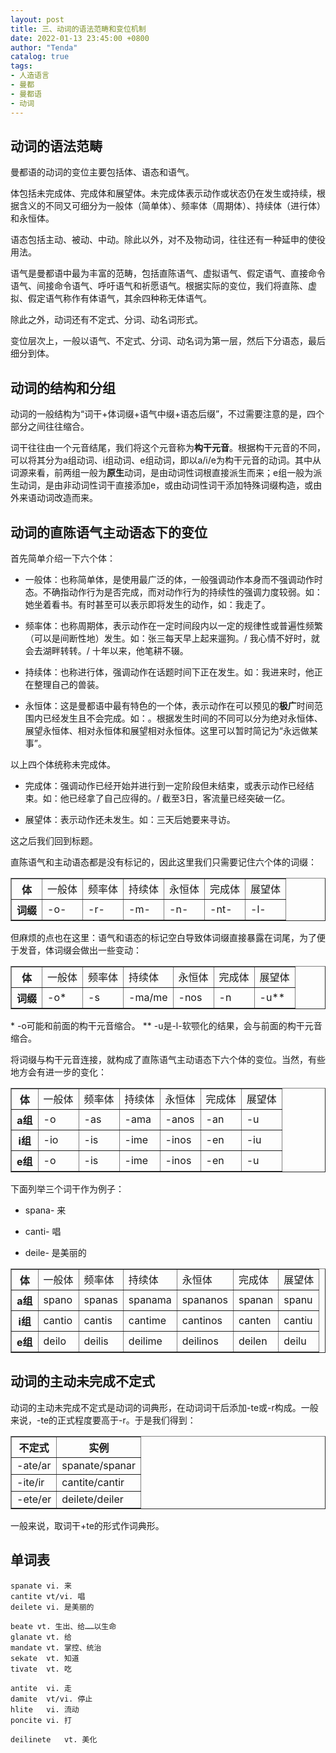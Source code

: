 ```yaml
---
layout: post
title: 三、动词的语法范畴和变位机制
date: 2022-01-13 23:45:00 +0800
author: "Tenda"
catalog: true
tags:
- 人造语言
- 曼都
- 曼都语
- 动词
---
```


## 动词的语法范畴

曼都语的动词的变位主要包括体、语态和语气。

体包括未完成体、完成体和展望体。未完成体表示动作或状态仍在发生或持续，根据含义的不同又可细分为一般体（简单体）、频率体（周期体）、持续体（进行体）和永恒体。

语态包括主动、被动、中动。除此以外，对不及物动词，往往还有一种延申的使役用法。

语气是曼都语中最为丰富的范畴，包括直陈语气、虚拟语气、假定语气、直接命令语气、间接命令语气、呼吁语气和祈愿语气。根据实际的变位，我们将直陈、虚拟、假定语气称作有体语气，其余四种称无体语气。

除此之外，动词还有不定式、分词、动名词形式。

变位层次上，一般以语气、不定式、分词、动名词为第一层，然后下分语态，最后细分到体。

## 动词的结构和分组

动词的一般结构为“词干+体词缀+语气中缀+语态后缀”，不过需要注意的是，四个部分之间往往缩合。

词干往往由一个元音结尾，我们将这个元音称为**构干元音**。根据构干元音的不同，可以将其分为a组动词、i组动词、e组动词，即以a/i/e为构干元音的动词。其中从词源来看，前两组一般为**原生**动词，是由动词性词根直接派生而来；e组一般为派生动词，是由非动词性词干直接添加e，或由动词性词干添加特殊词缀构造，或由外来语动词改造而来。

## 动词的直陈语气主动语态下的变位

首先简单介绍一下六个体：

* 一般体：也称简单体，是使用最广泛的体，一般强调动作本身而不强调动作时态。不确指动作行为是否完成，而对动作行为的持续性的强调力度较弱。如：她坐着看书。有时甚至可以表示即将发生的动作，如：我走了。

* 频率体：也称周期体，表示动作在一定时间段内以一定的规律性或普遍性频繁（可以是间断性地）发生。如：张三每天早上起来遛狗。/ 我心情不好时，就会去湖畔转转。/ 十年以来，他笔耕不辍。

* 持续体：也称进行体，强调动作在话题时间下正在发生。如：我进来时，他正在整理自己的兽装。

* 永恒体：这是曼都语中最有特色的一个体，表示动作在可以预见的**极广**时间范围内已经发生且不会完成。如：。根据发生时间的不同可以分为绝对永恒体、展望永恒体、相对永恒体和展望相对永恒体。这里可以暂时简记为“永远做某事”。

以上四个体统称未完成体。

* 完成体：强调动作已经开始并进行到一定阶段但未结束，或表示动作已经结束。如：他已经拿了自己应得的。/ 截至3日，客流量已经突破一亿。

* 展望体：表示动作还未发生。如：三天后她要来寻访。

这之后我们回到标题。

直陈语气和主动语态都是没有标记的，因此这里我们只需要记住六个体的词缀：

<table border="1">
  <tr>
    <th>体</th>
    <td>一般体</td>
    <td>频率体</td>
    <td>持续体</td>
    <td>永恒体</td>
    <td>完成体</td>
    <td>展望体</td>
  </tr>
  <tr>
    <th>词缀</th>
    <td>-o-</td>
    <td>-r-</td>
    <td>-m-</td>
    <td>-n-</td>
    <td>-nt-</td>
    <td>-l-</td>
  </tr>
</table>

但麻烦的点也在这里：语气和语态的标记空白导致体词缀直接暴露在词尾，为了便于发音，体词缀会做出一些变动：

<table border="1">
  <tr>
    <th>体</th>
    <td>一般体</td>
    <td>频率体</td>
    <td>持续体</td>
    <td>永恒体</td>
    <td>完成体</td>
    <td>展望体</td>
  </tr>
  <tr>
    <th>词缀</th>
    <td>-o*</td>
    <td>-s</td>
    <td>-ma/me</td>
    <td>-nos</td>
    <td>-n</td>
    <td>-u**</td>
  </tr>
</table>

\* -o可能和前面的构干元音缩合。
\*\* -u是-l-软颚化的结果，会与前面的构干元音缩合。

将词缀与构干元音连接，就构成了直陈语气主动语态下六个体的变位。当然，有些地方会有进一步的变化：

<table border="1">
  <tr>
    <th>体</th>
    <td>一般体</td>
    <td>频率体</td>
    <td>持续体</td>
    <td>永恒体</td>
    <td>完成体</td>
    <td>展望体</td>
  </tr>
  <tr>
    <th>a组</th>
    <td>-o</td>
    <td>-as</td>
    <td>-ama</td>
    <td>-anos</td>
    <td>-an</td>
    <td>-u</td>
  </tr>
  <tr>
    <th>i组</th>
    <td>-io</td>
    <td>-is</td>
    <td>-ime</td>
    <td>-inos</td>
    <td>-en</td>
    <td>-iu</td>
  </tr>
  <tr>
    <th>e组</th>
    <td>-o</td>
    <td>-is</td>
    <td>-ime</td>
    <td>-inos</td>
    <td>-en</td>
    <td>-u</td>
  </tr>
</table>

下面列举三个词干作为例子：

* spana-	来

* canti-	唱

* deile-	是美丽的

<table border="1">
  <tr>
    <th>体</th>
    <td>一般体</td>
    <td>频率体</td>
    <td>持续体</td>
    <td>永恒体</td>
    <td>完成体</td>
    <td>展望体</td>
  </tr>
  <tr>
    <th>a组</th>
    <td>spano</td>
    <td>spanas</td>
    <td>spanama</td>
    <td>spananos</td>
    <td>spanan</td>
    <td>spanu</td>
  </tr>
  <tr>
    <th>i组</th>
    <td>cantio</td>
    <td>cantis</td>
    <td>cantime</td>
    <td>cantinos</td>
    <td>canten</td>
    <td>cantiu</td>
  </tr>
  <tr>
    <th>e组</th>
    <td>deilo</td>
    <td>deilis</td>
    <td>deilime</td>
    <td>deilinos</td>
    <td>deilen</td>
    <td>deilu</td>
  </tr>
</table>

## 动词的主动未完成不定式

动词的主动未完成不定式是动词的词典形，在动词词干后添加-te或-r构成。一般来说，-te的正式程度要高于-r。于是我们得到：

<table border="1">
  <tr>
    <th>不定式</th>
    <th>实例</th>
  </tr>
  <tr>
    <td>-ate/ar</td>
    <td>spanate/spanar</td>
  </tr>
  <tr>
    <td>-ite/ir</td>
    <td>cantite/cantir</td>
  </tr>
  <tr>
    <td>-ete/er</td>
    <td>deilete/deiler</td>
  </tr>
</table>

一般来说，取词干+te的形式作词典形。

## 单词表

```
spanate	vi. 来
cantite	vt/vi. 唱
deilete	vi. 是美丽的

beate vt. 生出、给……以生命
glanate vt. 给
mandate vt. 掌控、统治
sekate	vt. 知道
tivate	vt. 吃

antite	vi. 走
damite	vt/vi. 停止
hlite	vi. 流动
poncite	vi. 打

deilinete	vt. 美化
```
